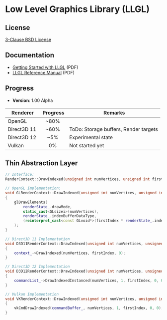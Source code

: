 Low Level Graphics Library (LLGL)
=================================

License
-------

[3-Clause BSD License](https://github.com/LukasBanana/LLGL/blob/master/LICENSE.txt)


Documentation
-------------

- [Getting Started with LLGL](https://github.com/LukasBanana/LLGL/blob/master/docu/GettingStarted/Getting%20Started%20with%20LLGL.pdf) (PDF)
- [LLGL Reference Manual](https://github.com/LukasBanana/LLGL/blob/master/docu/refman.pdf) (PDF)


Progress
--------

- **Version**: 1.00 Alpha

| Renderer | Progress | Remarks |
|----------|:--------:|---------|
| OpenGL | ~80% | |
| Direct3D 11 | ~60% | ToDo: Storage buffers, Render targets |
| Direct3D 12 | ~5% | Experimental state |
| Vulkan | 0% | Not started yet |


Thin Abstraction Layer
----------------------

```cpp
// Interface:
RenderContext::DrawIndexed(unsigned int numVertices, unsigned int firstIndex);

// OpenGL Implementation:
void GLRenderContext::DrawIndexed(unsigned int numVertices, unsigned int firstIndex)
{
	glDrawElements(
		renderState_.drawMode,
		static_cast<GLsizei>(numVertices),
		renderState_.indexBufferDataType,
		(reinterpret_cast<const GLvoid*>(firstIndex * renderState_.indexBufferStride))
	);
}

// Direct3D 11 Implementation
void D3D11RenderContext::DrawIndexed(unsigned int numVertices, unsigned int firstIndex)
{
	context_->DrawIndexed(numVertices, firstIndex, 0);
}

// Direct3D 12 Implementation
void D3D12RenderContext::DrawIndexed(unsigned int numVertices, unsigned int firstIndex)
{
	commandList_->DrawIndexedInstanced(numVertices, 1, firstIndex, 0, 0);
}

// Vulkan Implementation
void VKRenderContext::DrawIndexed(unsigned int numVertices, unsigned int firstIndex)
{
	vkCmdDrawIndexed(commandBuffer_, numVertices, 1, firstIndex, 0, 0);
}
```


